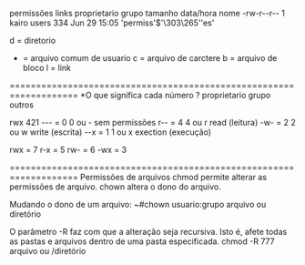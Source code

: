 permissões  links	proprietario grupo  tamanho  data/hora	  nome 
-rw-r--r--  1       kairo        users  334      Jun 29 15:05 'permiss'$'\303\265''es'

d = diretorio
- = arquivo comum de usuario
c = arquivo de carctere
b = arquivo de bloco
l = link

===================================================================
*O que significa cada número ?
proprietario
grupo
outros

rwx
421
--- = 0
	0 ou - sem permissões
r-- = 4
	4 ou r read     (leitura)
-w- = 2
	2 ou w write    (escrita)
--x = 1
    1 ou x exection (execução)

rwx = 7
r-x = 5
rw- = 6
-wx = 3

===================================================================
Permissões de arquivos
        chmod permite alterar as permissões de arquivo.
        chown altera o dono do arquivo.

Mudando o dono de um arquivo: ~#chown usuario:grupo arquivo ou diretório

O parâmetro -R faz com que a alteração seja recursiva.
Isto é, afete todas as pastas e arquivos dentro de uma pasta especificada.
        chmod -R 777 arquivo ou /diretório
